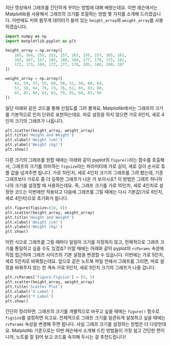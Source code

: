 지난 영상에서 그래프를 간단하게 꾸미는 방법에 대해 배웠는데요. 이번 레슨에서는 Matplotlib을 사용해서 그래프의 크기를 조절하는 방법 몇 가지를 소개해 드리겠습니다. 이번에도 키와 몸무게 데이터가 들어 있는 `height_array`와 `weight_array`를 사용하겠습니다.

```python
import numpy as np
import matplotlib.pyplot as plt

height_array = np.array([
    165, 164, 155, 151, 157, 162, 155, 157, 165, 162,
    165, 167, 167, 183, 180, 184, 177, 178, 175, 181,
    172, 173, 169, 172, 177, 178, 185, 186, 190, 187
])

weight_array = np.array([
    62, 59, 57, 55, 60, 58, 51, 56, 68, 64,
    57, 58, 64, 79, 73, 76, 61, 65, 83, 80,
    67, 82, 88, 62, 61, 79, 81, 68, 83, 80
])
```
일단 아래와 같은 코드를 통해 산점도를 그려 볼게요. Matplotlib에서는 그래프의 크기를 기본적으로 인치 단위로 표현하는데요. 따로 설정을 하지 않으면 가로 6인치, 세로 4인치 크기의 그래프가 나옵니다.

```python
plt.scatter(height_array, weight_array)
plt.title('Height and Weight')
plt.xlabel('Height (cm)')
plt.ylabel('Weight (kg)')
plt.show()
```
다른 크기의 그래프를 원할 때에는 아래와 같이 pyplot의 `figure()`라는 함수를 호출해서, 그래프의 크기를 의미하는 `figsize`라는 파라미터에 가로 길이, 세로 길이 순서로 튜플 값을 넘겨주면 됩니다. 가로 10인치, 세로 4인치 크기의 그래프를 그려 봤는데, 기존 그래프보다 가로로 좀 더 길쭉한 그래프가 나온 거 보이시죠? 이 방법은 그래프 하나하나의 크기를 설정할 때 사용하는데요. 즉, 그래프 크기를 가로 10인치, 세로 4인치로 설정한 코드는 이번에만 적용되고 다음에 그래프를 그릴 때에는 다시 기본값(가로 6인치, 세로 4인치)으로 초기화가 됩니다.

```python
plt.figure(figsize=(10, 4)) 
plt.scatter(height_array, weight_array)
plt.title('Height and Weight')
plt.xlabel('Height (cm)')
plt.ylabel('Weight (kg)')
plt.show()
```

이런 식으로 그래프를 그릴 때마다 일일이 크기를 지정하지 않고, 전체적으로 그래프 크기를 통일하고 싶을 수도 있겠죠? 이럴 때에는 아래와 같이 pyplot의 `rcParams` 속성에 직접 접근하여 그래프 사이즈의 기본 설정을 변경할 수 있습니다. 이번에는 가로 5인치, 세로 5인치로 바꿔줬는데요. 앞으로 같은 노트북 파일 안에서 그래프를 그리면, 따로 설정을 바꿔주지 않는 한 계속 가로 5인치, 세로 5인치 크기의 그래프가 나올 겁니다.

```python
plt.rcParams['figure.figsize'] = (5, 5)
plt.scatter(height_array, weight_array)
plt.title('Scatter Plot')
plt.xlabel('X Label')
plt.ylabel('Y Label')
plt.show()
```

간단히 정리하면, 그래프의 크기를 개별적으로 바꾸고 싶을 때에는 `figure()` 함수로 `figsize`를 설정하면 되고요. 전체적으로 그래프 크기를 일관되게 설정하고 싶을 때에는 `rcParams` 속성을 변경해 주면 됩니다. 사실 그래프 크기를 설정하는 방법은 더 다양한데요. Matplotlib 기준으로는 이번 레슨에서 소개해 드린 방법들이 가장 쉽고 간단한 편이니까, 노트를 잘 읽어 보고 코드를 숙지해 두시는 걸 추천드립니다!